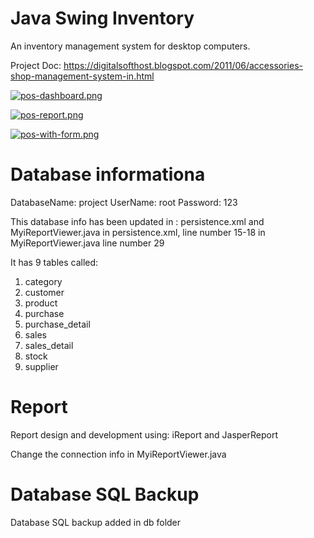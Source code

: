 # Java Swing Inventory

An inventory management system for desktop computers.

Project Doc: https://digitalsofthost.blogspot.com/2011/06/accessories-shop-management-system-in.html

[![pos-dashboard.png](https://i.postimg.cc/bNwDp58c/pos-dashboard.png)](https://postimg.cc/py3XBqpq)

[![pos-report.png](https://i.postimg.cc/bwGZ22sm/pos-report.png)](https://postimg.cc/3kT8sNjG)

[![pos-with-form.png](https://i.postimg.cc/VLZS6FLS/pos-with-form.png)](https://postimg.cc/RNfCpKt9)

Database informationa
=====================
DatabaseName: project
UserName: root
Password: 123

This database info has been updated in : persistence.xml and MyiReportViewer.java
in persistence.xml, line number 15-18
in MyiReportViewer.java line number 29

It has 9 tables called:
1. category
2. customer
3. product
4. purchase
5. purchase_detail
6. sales
7. sales_detail
8. stock
9. supplier

Report
======
Report design and development using:
iReport and JasperReport

Change the connection info in MyiReportViewer.java

Database SQL Backup
===================
Database SQL backup added in db folder
